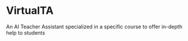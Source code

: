# VirtualTA
An AI Teacher Assistant specialized in a specific course to offer in-depth help to students
